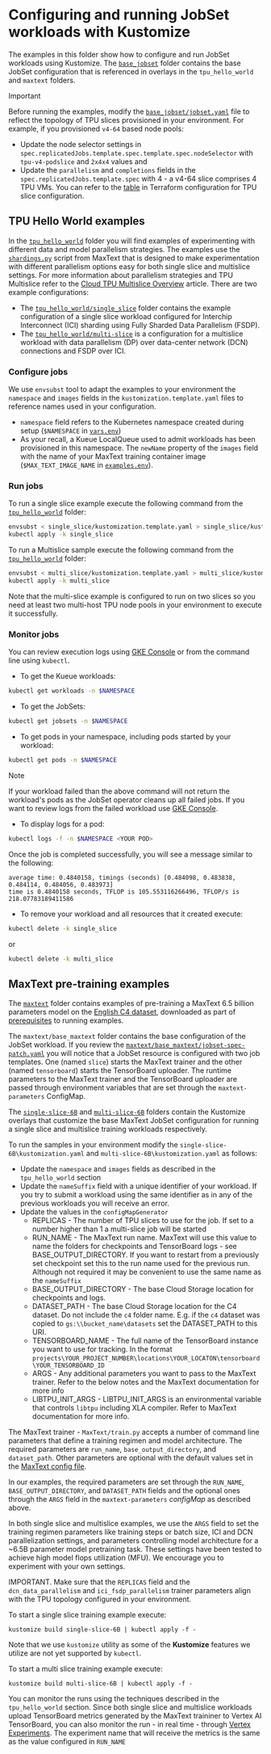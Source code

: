 # Configuring and running JobSet workloads with Kustomize


The examples in this folder show how to configure and run JobSet workloads using Kustomize. The [`base_jobset`](base_jobset) folder contains the base JobSet configuration that is referenced in overlays in the `tpu_hello_world` and `maxtext` folders.

> [!IMPORTANT]
> Before running the examples, modify the [`base_jobset/jobset.yaml`](base_jobset/jobset.yaml) file to reflect the topology of TPU slices provisioned in your environment. 
> For example, if you provisioned `v4-64` based node pools:
> - Update the node selector settings in  `spec.replicatedJobs.template.spec.template.spec.nodeSelector` with `tpu-v4-podslice` and `2x4x4` values and 
> - Update the `parallelism` and `completions` fields in the `spec.replicatedJobs.template.spec` with 4 - a v4-64 slice comprises 4 TPU VMs. 
> You can refer to the [table](../../README.md#input-variables-in-the-terraform-configuration) in Terraform configuration for TPU slice configuration. 


## TPU Hello World examples

In the [`tpu_hello_world`](tpu_hello_world/) folder you will find examples of experimenting with different data and model parallelism strategies. The examples use the [`shardings.py`](https://github.com/google/maxtext/blob/main/pedagogical_examples/shardings.py) script from MaxText that is designed to make experimentation with different parallelism options easy for both single slice and multislice settings. For more information about parallelism strategies and TPU Multislice refer to the [Cloud TPU Multislice Overview](https://cloud.google.com/tpu/docs/multislice-introduction) article. There are two example configurations:

- The [`tpu_hello_world/single_slice`](tpu_hello_world/single_slice) folder contains the example configuration of a single slice workload configured for  Interchip Interconnect (ICI) sharding using Fully Sharded Data Parallelism (FSDP). 
- The [`tpu_hello_world/multi-slice`](tpu_hello_world/multi-slice) is a configuration for a multislice workload with data parallelism (DP) over data-center network (DCN) connections and FSDP over ICI.

### Configure jobs

We use `envsubst` tool to adapt the examples to your environment the `namespace` and `images` fields in the `kustomization.template.yaml` files to reference names used in your configuration. 
- `namespace` field refers to the Kubernetes namespace created during setup (`$NAMESPACE` in [`vars.env`](../../env_setup/vars.env))
- As your recall, a Kueue LocalQueue used to admit workloads has been provisioned in this namespace. The `newName` property of the `images` field with the name of your MaxText training container image (`$MAX_TEXT_IMAGE_NAME` in [`examples.env`](../examples.env)).

### Run jobs

To run a single slice example execute the following command from the [`tpu_hello_world`](tpu_hello_world) folder:

```bash
envsubst < single_slice/kustomization.template.yaml > single_slice/kustomization.yaml
kubectl apply -k single_slice
```

To run a Multislice sample execute the following command from the [`tpu_hello_world`](tpu_hello_world) folder:

```bash
envsubst < multi_slice/kustomization.template.yaml > multi_slice/kustomization.yaml
kubectl apply -k multi_slice
```

Note that the multi-slice example is configured to run on two slices so you need at least two multi-host TPU node pools in your environment to execute it successfully.

### Monitor jobs

You can review execution logs using [GKE Console](https://console.cloud.google.com/kubernetes/workload/overview) or from the command line using `kubectl`.

- To get the Kueue workloads:
```bash
kubectl get workloads -n $NAMESPACE
```

- To get the JobSets:
```bash
kubectl get jobsets -n $NAMESPACE
```

- To get pods in your namespace, including pods started by your workload:
```bash
kubectl get pods -n $NAMESPACE
```

> [!NOTE]
> If your workload failed than the above command will not return the workload's pods as the JobSet operator cleans up all failed jobs. If you want to review logs from the failed workload use [GKE Console](https://console.cloud.google.com/kubernetes/workload/overview).

- To display logs for a pod:
```bash
kubectl logs -f -n $NAMESPACE <YOUR POD>
```

Once the job is completed successfully, you will see a message similar to the following:
```
average time: 0.4840158, timings (seconds) [0.484098, 0.483838, 0.484114, 0.484056, 0.483973]
time is 0.4840158 seconds, TFLOP is 105.553116266496, TFLOP/s is 218.07783189411586
```

- To remove your workload and all resources that it created execute:
```bash
kubectl delete -k single_slice
```
or
```bash
kubectl delete -k multi_slice
```

## MaxText pre-training examples

The [`maxtext`](maxtext/) folder contains examples of pre-training a MaxText 6.5 billion parameters model on the [English C4 dataset](https://www.tensorflow.org/datasets/catalog/c4#c4en_default_config), downloaded as part of [prerequisites](../README.md#prerequisites-for-running-examples) to running examples.

The `maxtext/base_maxtext` folder contains the base configuration of the JobSet workload. If you review the [`maxtext/base_maxtext/jobset-spec-patch.yaml`](maxtext/base_maxtext/jobset-spec-patch.yaml) you will notice that a JobSet resource is configured with two job templates. One (named `slice`) starts the MaxText trainer and the other (named `tensorboard`) starts the TensorBoard uploader. The runtime parameters to the MaxText trainer and the TensorBoard uploader are passed through environment variables that are set through the `maxtext-parameters` ConfigMap.

The [`single-slice-6B`](maxtext/single-slice-6B/) and [`multi-slice-6B`](maxtext/multi-slice-6B/) folders contain the Kustomize overlays that customize the base MaxText JobSet configuration for running a single slice and multislice training workloads respectively.

To run the samples in your environment modify the `single-slice-6B\kustomization.yaml` and `multi-slice-6B\kustomization.yaml` as follows:

- Update the `namespace` and `images` fields as described in the `tpu_hello_world` section
- Update the `nameSuffix` field with a unique identifier of your workload. If you try to submit a workload using the same identifier as in any of the previous workloads you will receive an error.
- Update the values in the `configMapGenerator` 
  - REPLICAS - The number of TPU slices to use for the job. If set to a number higher than 1 a multi-slice job will be started
  - RUN_NAME - The MaxText run name. MaxText will use this value to name the folders for checkpoints and TensorBoard logs - see BASE_OUTPUT_DIRECTORY. If you want to restart from a previously set checkpoint set this to the run name used for the previous run. Although not required it may be convenient to use the same name as the `nameSuffix`
  - BASE_OUTPUT_DIRECTORY - The base Cloud Storage location for checkpoints and logs.
  - DATASET_PATH - The base Cloud Storage location for the C4 dataset. Do not include the `c4` folder name. E.g. if the `c4` dataset was copied to `gs:\\bucket_name\datasets` set the DATASET_PATH to this URI.
  - TENSORBOARD_NAME - The full name of the TensorBoard instance you want to use for tracking. In the format `projects\YOUR_PROJECT_NUMBER\locations\YOUR_LOCATON\tensorboard\YOUR_TENSORBOARD_ID`
  - ARGS - Any additional parameters you want to pass to the MaxText trainer. Refer to the below notes and the MaxText documentation for more info
  - LIBTPU_INIT_ARGS - LIBTPU_INIT_ARGS is an environmental variable that controls `libtpu` including XLA compiler. Refer to MaxText documentation for more info.


The MaxText trainer - `MaxText/train.py` accepts a number of command line parameters that define a training regimen and model architecture. The required parameters are `run_name`, `base_output_directory`, and `dataset_path`. Other parameters are optional with the default values set in the [MaxText config file](https://github.com/google/maxtext/blob/main/MaxText/configs/base.yml). 

In our examples, the required parameters are set through the `RUN_NAME`, `BASE_OUTPUT_DIRECTORY`, and `DATASET_PATH` fields and the optional ones through the `ARGS` field in the `maxtext-parameters` *configMap* as described above. 

In both single slice and multislice examples, we use the `ARGS` field to set the training regimen parameters like training steps or batch size,  ICI and DCN parallelization settings, and parameters controlling model architecture for a ~6.5B parameter model pretraining task. These settings have been tested to achieve high model flops utilization (MFU). We encourage you to experiment with your own settings.

IMPORTANT. Make sure that the `REPLICAS` field and the `dcn_data_parallelism` and `ici_fsdp_parallelism` trainer parameters align with the TPU topology configured in your environment.

To start a single slice training example execute:

```
kustomize build single-slice-6B | kubectl apply -f -

```

Note that we use `kustomize` utility as some of the **Kustomize** features we utilize are not yet supported by `kubectl`.

To start a multi slice training example execute:

```
kustomize build multi-slice-6B | kubectl apply -f -
```

You can monitor the runs using the techniques described in the `tpu_hello_world` section. Since both single slice and multislice workloads  upload TensorBoard metrics generated by the MaxText traininer to Vertex AI TensorBoard, you can also monitor the run - in real time - through [Vertex Experiments](https://console.cloud.google.com/vertex-ai/experiments/experiments). The experiment name that will receive the metrics is the same as the value configured in `RUN_NAME`








